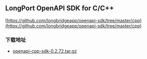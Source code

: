 ## LongPort OpenAPI SDK for C/C++

[https://github.com/longbridgeapp/openapi-sdk/tree/master/cpp](https://github.com/longbridgeapp/openapi-sdk/tree/master/cpp)

### 下载地址

- [openapi-cpp-sdk-0.2.72.tar.gz](https://static.lbkrs.com/openapi-sdk/openapi-cpp-sdk-0.2.72.tar.gz)
